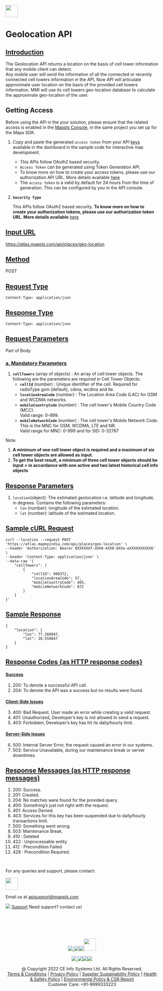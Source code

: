 [<img src="https://about.mappls.com/about/images/MAPPLS-MapmyIndia-logo.png" height="40"/> </p>](https://about.mappls.com/api/)

# Geolocation API

## [Introduction](#Introduction)

The Geolocation API returns a location on the basis of cell tower information that any mobile client can detect.<br>
Any mobile user will send the information of all the connected or recently connected cell towers information in the API, Now API will articulate approximate user location on the basis of the provided cell towers information. MMI will use its cell towers geo-location database to calculate the approximate geo-location of the user. 

## Getting Access

Before using the API in the your solution, please ensure that the related access is enabled in the [Mappls Console](https://apis.mappls.com/console/), in the same project you set up for the Maps SDK.

1. Copy and paste the generated `access token` from your API [keys](https://apis.mappls.com/console/) available in the dashboard in the sample code for interactive map development.
    - This APIs follow OAuth2 based security.
    - `Access Token` can be generated using Token Generation API.
    - To know more on how to create your access tokens, please use our authorization API URL. More details available [here](https://developer.mappls.com/mapping/tokenGeneration)
    - The `access token` is a valid by default for 24 hours from the time of generation. This can be configured by you in the API console.
2. **`Security Type`**
    
    This APIs follow OAuth2 based security. **To know more on how to create your authorization tokens, please use our authorization token URL. More details available**  [here](https://developer.mappls.com/mapping/tokenGeneration)

## [Input URL](#Input_URL) 

https://atlas.mappls.com/api/places/geo-location

## [Method](#Method)

POST

## [Request Type](Request_Type)

`Content-Type: application/json`

## [Response Type](#Response_Type)

`Content-Type: application/json`

## [Request Parameters](#Request_Parameter)

Part of Body

### [a. Mandatory Parameters](#a_Mandatory_Parameters)


1.	**`cellTowers`** (array of objects) : 	An array of cell tower objects. The following are the parameters are required in Cell Tower Objects:
    - **`cellId`** (number) : Unique identifier of the cell. Required for radioType gsm (default), cdma, wcdma and lte.
    - **`locationAreaCode`** (number) : The Location Area Code (LAC) for GSM and WCDMA networks.
    - **`mobileCountryCode`** (number) : The cell tower's Mobile Country Code (MCC).<br>Valid range: 0–999.
    - **`mobileNetworkCode`** (number) : The cell tower's Mobile Network Code. This is the MNC for GSM, WCDMA, LTE and NR.<br> Valid range for MNC: 0-999 and for SID: 0-32767

Note: 
1. **A minimum of one cell tower object is required and a maximum of six cell tower objects are allowed as input.**
2. **To get the best result, a minimum of three cell tower objects should be input >  in accordance with one active and two latest historical cell info objects**

## [Response Parameters](#Response-Parameters)

1.	`location`(object): The estimated geolocation i.e. latitude and longitude, in degrees. Contains the following parameters:
    - `lon` (number): longitude of the estimated location.
    - `lat` (number): latitude of the estimated location.

 
## [Sample cURL Request](#Sample-cURL_Request)

```
curl --location --request POST 'https://atlas.mapmyindia.com/api/places/geo-location' \
--header 'Authorization: Bearer 0XXXXXXf-dXX0-4XX0-8XXa-eXXXXXXXXXX6' \
--header 'Content-Type: application/json' \
--data-raw '{
    "cellTowers": [
        {
            "cellId": 900372,
            "locationAreaCode": 57,
            "mobileCountryCode": 405,
            "mobileNetworkCode": 872
        }
    ]
}'
```

## [Sample Response](#Sample_Response)
```
{
    "location": {
        "lon": 77.268947,
        "lat": 28.550847
    }
}
```


## [Response Codes {as HTTP response codes}](#a1_Response_Codes_{as_HTTP_response_codes})

#### [Success](#Success)

1. 200: To denote a successful API call. 
2. 204: To denote the API was a success but no results were found. 

#### [Client-Side Issues](Client-Side_Issues) 

3. 400: Bad Request, User made an error while creating a valid request. 
4. 401: Unauthorized, Developer’s key is not allowed to send a request.
5. 403: Forbidden, Developer’s key has hit its daily/hourly limit.

#### [Server-Side Issues](#Server-Side_Issues)

6. 500: Internal Server Error, the request caused an error in our systems.
7. 503: Service Unavailable, during our maintenance break or server downtimes.


## [Response Messages (as HTTP response messages)](#a2_Response_Messages_(as_HTTP_response_messages))

1.	200: Success.
2.	201: Created. 
3.	204: No matches were found for the provided query. 
4.	400: Something’s just not right with the request. 
5.	401: Access Denied. 
6.	403: Services for this key has been suspended due to daily/hourly transactions limit. 
7.	500: Something went wrong. 
8.	503: Maintenance Break. 
9.	410 : Deleted
10.	422 : Unprocessable entity
11.	412 : Precondition Failed
12.	428 : Precondition Required.


<br>

For any queries and support, please contact: 

[<img src="https://about.mappls.com/images/mappls-logo.svg" height="40"/> </p>](https://about.mappls.com/api/)
Email us at [apisupport@mappls.com](mailto:apisupport@mappls.com)


![](https://www.mapmyindia.com/api/img/icons/support.png)
[Support](https://about.mappls.com/contact/)
Need support? contact us!

<br></br>
<br></br>

[<p align="center"> <img src="https://www.mapmyindia.com/api/img/icons/stack-overflow.png"/> ](https://stackoverflow.com/questions/tagged/mappls-api)[![](https://www.mapmyindia.com/api/img/icons/blog.png)](https://about.mappls.com/blog/)[![](https://www.mapmyindia.com/api/img/icons/gethub.png)](https://github.com/Mappls-api)[<img src="https://mmi-api-team.s3.ap-south-1.amazonaws.com/API-Team/npm-logo.one-third%5B1%5D.png" height="40"/> </p>](https://www.npmjs.com/org/mapmyindia) 



[<p align="center"> <img src="https://www.mapmyindia.com/june-newsletter/icon4.png"/> ](https://www.facebook.com/Mapplsofficial)[![](https://www.mapmyindia.com/june-newsletter/icon2.png)](https://twitter.com/mappls)[![](https://www.mapmyindia.com/newsletter/2017/aug/llinkedin.png)](https://www.linkedin.com/company/mappls/)[![](https://www.mapmyindia.com/june-newsletter/icon3.png)](https://www.youtube.com/channel/UCAWvWsh-dZLLeUU7_J9HiOA)




<div align="center">@ Copyright 2022 CE Info Systems Ltd. All Rights Reserved.</div>

<div align="center"> <a href="https://about.mappls.com/api/terms-&-conditions">Terms & Conditions</a> | <a href="https://about.mappls.com/about/privacy-policy">Privacy Policy</a> | <a href="https://about.mappls.com/pdf/mapmyIndia-sustainability-policy-healt-labour-rules-supplir-sustainability.pdf">Supplier Sustainability Policy</a> | <a href="https://about.mappls.com/pdf/Health-Safety-Management.pdf">Health & Safety Policy</a> | <a href="https://about.mappls.com/pdf/Environment-Sustainability-Policy-CSR-Report.pdf">Environmental Policy & CSR Report</a>

<div align="center">Customer Care: +91-9999333223</div>